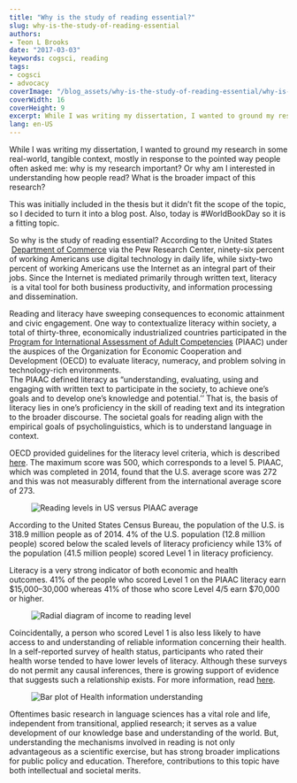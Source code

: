 ```yaml
---
title: "Why is the study of reading essential?"
slug: why-is-the-study-of-reading-essential
authors:
- Teon L Brooks
date: "2017-03-03"
keywords: cogsci, reading
tags:
- cogsci
- advocacy
coverImage: "/blog_assets/why-is-the-study-of-reading-essential/why-is-the-study-of-reading-essential.jpg"
coverWidth: 16
coverHeight: 9
excerpt: While I was writing my dissertation, I wanted to ground my research in some real-world, tangible context
lang: en-US
---
```


While I was writing my dissertation, I wanted to ground my research in some real-world, tangible context, mostly in response to the pointed way people often asked me: why is my research important? Or why am I interested in understanding how people read? What is the broader impact of this research?

This was initially included in the thesis but it didn’t fit the scope of the topic, so I decided to turn it into a blog post. Also, today is #WorldBookDay so it is a fitting topic.

So why is the study of reading essential? According to the United States  
 [Department of Commerce](http://2010-2014.commerce.gov/news/fact-sheets/2011/05/13/fact-sheet-digital-literacy.html) via the Pew Research Center, ninety-six percent of working Americans use digital technology in daily life, while sixty-two percent of working Americans use the Internet as an integral part of their jobs. Since the Internet is mediated primarily through written text, literacy  
 is a vital tool for both business productivity, and information processing and dissemination.

Reading and literacy have sweeping consequences to economic attainment and civic engagement. One way to contextualize literacy within society, a total of thirty-three, economically industrialized countries participated in the [Program for International Assessment of Adult Competencies](https://nces.ed.gov/surveys/piaac/) (PIAAC) under the auspices of the Organization for Economic Cooperation and Development (OECD) to evaluate literacy, numeracy, and problem solving in technology-rich environments.  
The PIAAC defined literacy as “understanding, evaluating, using and engaging with written text to participate in the society, to achieve one’s goals and to develop one’s knowledge and potential.’’ That is, the basis of literacy lies in one’s proficiency in the skill of reading text and its integration to the broader discourse. The societal goals for reading align with the empirical goals of psycholinguistics, which is to understand language in context.

OECD provided guidelines for the literacy level criteria, which is described [here](https://nces.ed.gov/surveys/piaac/litproficiencylevel.asp). The maximum score was 500, which corresponds to a level 5. PIAAC, which was completed in 2014, found that the U.S. average score was 272 and this was not measurably different from the international average score of 273.

<figure style:text-align="center">
    <img src='/blog_assets/why-is-the-study-of-reading-essential/reading_level_US_vs_PIAAC_avg.jpg' alt="Reading levels in US versus PIAAC average" />
</figure>

According to the United States Census Bureau, the population of the U.S. is 318.9 million people as of 2014. 4% of the U.S. population (12.8 million people) scored below the scaled levels of literacy proficiency while 13% of the population (41.5 million people) scored Level 1 in literacy proficiency.

Literacy is a very strong indicator of both economic and health  
outcomes. 41% of the people who scored Level 1 on the PIAAC literacy earn $15,000–30,000 whereas 41% of those who score Level 4/5 earn $70,000 or higher.

<figure style:text-align="center">
    <img src='/blog_assets/why-is-the-study-of-reading-essential/radial_income_reading_level.jpg' alt="Radial diagram of income to reading level" />
</figure>

Coincidentally, a person who scored Level 1 is also less likely to have access to and understanding of reliable information concerning their health. In a self-reported survey of health status, participants who rated their health worse tended to have lower levels of literacy. Although these surveys do not permit any causal inferences, there is growing support of evidence that suggests such a relationship exists. For more information, read [here](http://nces.ed.gov/pubs2006/2006483.pdf).

<figure style:text-align="center">
    <img src='/blog_assets/why-is-the-study-of-reading-essential/bar_plot_health_info.jpg' alt="Bar plot of Health information understanding" />
</figure>

Oftentimes basic research in language sciences has a vital role and life, independent from transitional, applied research; it serves as a value development of our knowledge base and understanding of the world. But, understanding the mechanisms involved in reading is not only advantageous as a scientific exercise, but has strong broader implications for public policy and education. Therefore, contributions to this topic have both intellectual and societal merits.
